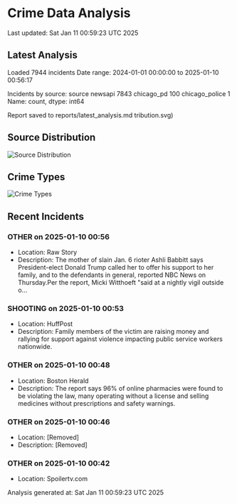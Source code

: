 # Crime Data Analysis
Last updated: Sat Jan 11 00:59:23 UTC 2025

## Latest Analysis

Loaded 7944 incidents
Date range: 2024-01-01 00:00:00 to 2025-01-10 00:56:17

Incidents by source:
source
newsapi           7843
chicago_pd         100
chicago_police       1
Name: count, dtype: int64

Report saved to reports/latest_analysis.md
tribution.svg)

## Source Distribution
![Source Distribution](images/source_distribution.svg)

## Crime Types
![Crime Types](images/crime_types.svg)

## Recent Incidents

### OTHER on 2025-01-10 00:56
- Location: Raw Story
- Description: The mother of slain Jan. 6 rioter Ashli Babbitt says President-elect Donald Trump called her to offer his support to her family, and to the defendants in general, reported NBC News on Thursday.Per the report, Micki Witthoeft "said at a nightly vigil outside o…


### SHOOTING on 2025-01-10 00:53
- Location: HuffPost
- Description: Family members of the victim are raising money and rallying for support against violence impacting public service workers nationwide.


### OTHER on 2025-01-10 00:48
- Location: Boston Herald
- Description: The report says 96% of online pharmacies were found to be violating the law, many operating without a license and selling medicines without prescriptions and safety warnings.


### OTHER on 2025-01-10 00:46
- Location: [Removed]
- Description: [Removed]


### OTHER on 2025-01-10 00:42
- Location: Spoilertv.com

Analysis generated at: Sat Jan 11 00:59:23 UTC 2025
